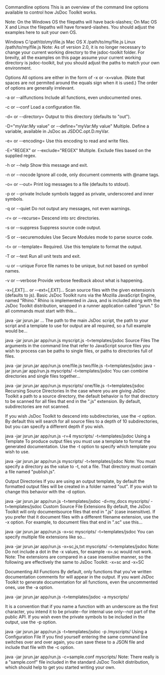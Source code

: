 Commandline options
This is an overview of the command line options available to control how JsDoc Toolkit works.

Note: On the Windows OS the filepaths will have back-slashes; On Mac OS X and Linux the filepaths will have forward-slashes. You should adjust the examples here to suit your own OS.

Windows    C:\path\to\my\file.js
Mac OS X   /path/to/my/file.js
Linux      /path/to/my/file.js
Note: As of version 2.0, it is no longer necessary to change your current working directory to the jsdoc-toolkit folder. For brevity, all the examples on this page assume your current working directory is jsdoc-toolkit, but you should adjust the paths to match your own environment.

Options
All options are either in the form of -x or -x=value. (Note that spaces are not permited around the equals sign when it is used.) The order of options are generally irrelevant.

  -a or --allfunctions
          Include all functions, even undocumented ones.

  -c or --conf
          Load a configuration file.

  -d=<PATH> or --directory=<PATH>
          Output to this directory (defaults to "out").

  -D="myVar:My value" or --define="myVar:My value"
          Multiple. Define a variable, available in JsDoc as JSDOC.opt.D.myVar.

  -e=<ENCODING> or --encoding=<ENCODING>
          Use this encoding to read and write files.

  -E="REGEX" or --exclude="REGEX"
          Multiple. Exclude files based on the supplied regex.

  -h or --help
          Show this message and exit.

  -n or --nocode
          Ignore all code, only document comments with @name tags.

  -o=<PATH> or --out=<PATH>
          Print log messages to a file (defaults to stdout).

  -p or --private
          Include symbols tagged as private, underscored and inner symbols.

  -q or --quiet
          Do not output any messages, not even warnings.

  -r=<DEPTH> or --recurse=<DEPTH>
          Descend into src directories.

  -s or --suppress
          Suppress source code output.

  -S or --securemodules
          Use Secure Modules mode to parse source code.

  -t=<PATH> or --template=<PATH>
          Required. Use this template to format the output.

  -T or --test
          Run all unit tests and exit.

  -u or --unique
          Force file names to be unique, but not based on symbol names.

  -v or --verbose
          Provide verbose feedback about what is happening.

  -x=<EXT>[,EXT]... or --ext=<EXT>[,EXT]...
          Scan source files with the given extension/s (defaults to js).
Basic
JsDoc Toolkit runs via the Mozilla JavaScript Engine, named "Rhino." Rhino is implemented in Java, and is included along with the JsDoc Toolkit distribution, wrapped in a runner application called "jsrun." So all commands must start with this...

java -jar jsrun.jar ...
The path to the main JsDoc script, the path to your script and a template to use for output are all required, so a full example would be...

java -jar jsrun.jar app/run.js myscript.js -t=templates/jsdoc
Source Files
The arguments in the command line that refer to JavaScript source files you wish to process can be paths to single files, or paths to directories full of files.

java -jar jsrun.jar app/run.js one/file.js two/file.js -t=templates/jsdoc
java -jar jsrun.jar app/run.js myscripts/ -t=templates/jsdoc
You can combine directories and single files together...

java -jar jsrun.jar app/run.js myscripts/ one/file.js -t=templates/jsdoc
Recursing Source Directories
In the case where you are giving JsDoc Toolkit a path to a source directory, the default behavior is for that directory to be scanned for all files that end in the ".js" extension. By default, subdirectories are not scanned.

If you wish JsDoc Toolkit to descend into subdirectories, use the -r option. By default this will search for all source files to a depth of 10 subdirectories, but you can specify a different depth if you wish.

java -jar jsrun.jar app/run.js -r=4 myscripts/ -t=templates/jsdoc
Using a Template
To produce output files you must use a template to format the generated documentation. Use the -t option to specify which template you wish to use.

java -jar jsrun.jar app/run.js myscripts/ -t=templates/jsdoc
Note: You must specify a directory as the value to -t, not a file. That directory must contain a file named "publish.js".

Output Directories
If you are using an output template, by default the formatted output files will be created in a folder named "out". If you wish to change this behavior with the -d option.

java -jar jsrun.jar app/run.js -t=templates/jsdoc -d=my_docs myscripts/ -t=templates/jsdoc
Custom Source File Extensions
By default, the JsDoc Toolkit will only documentsource files that end in ".js" (case insensitive). If you prefer that it document files with a different filename extension, use the -x option. For example, to document files that end in ".sc" use this...

java -jar jsrun.jar app/run.js -x=sc myscripts/ -t=templates/jsdoc
You can specify multiple file extensions like so...

java -jar jsrun.jar app/run.js -x=sc,js,txt myscripts/ -t=templates/jsdoc
Note: Do not include a dot in the -x values, for example -x=.sc would not work. Note: The extensions are compared in a case insensitive manner, so the following are effectively the same to JsDoc Toolkit: -x=sc and -x=SC

Documenting All Functions
By default, only functions that you've written documentation comments for will appear in the output. If you want JsDoc Toolkit to generate documentation for all functions, even the uncommented ones, use the -a option.

java -jar jsrun.jar app/run.js -t=templates/jsdoc -a myscripts/

It is a convention that if you name a function with an underscore as the first character, you intend it to be private--for internal use only--not part of the public API. If you wish even the private symbols to be included in the output, use the -p option.

java -jar jsrun.jar app/run.js -t=templates/jsdoc -p /myscripts/
Using a Configuration File
If you find yourself entering the same command line switches over and over again, you can save these to a JSON file and include that file with the -c option.

java -jar jsrun.jar app/run.js -c=sample.conf myscripts/
Note: There really is a "sample.conf" file included in the standard JsDoc Toolkit distribution, which should help to get you started writing your own.